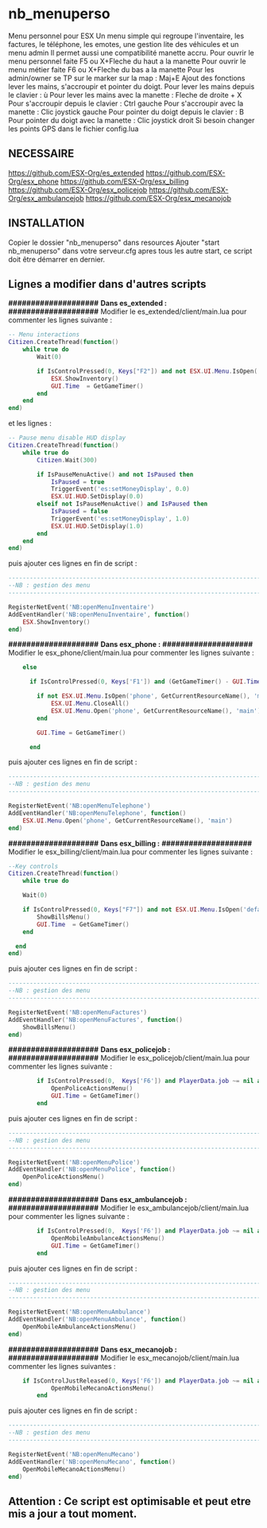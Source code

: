 # nb_menuperso
Menu personnel pour ESX
Un menu simple qui regroupe l'inventaire, les factures, le téléphone, les emotes, une gestion lite des véhicules et un menu admin
Il permet aussi une compatibilité manette accru.
Pour ouvrir le menu personnel faite F5 ou X+Fleche du haut a la manette
Pour ouvrir le menu métier faite F6 ou X+Fleche du bas a la manette
Pour les admin/owner se TP sur le marker sur la map : Maj+E
Ajout des fonctions lever les mains, s'accroupir et pointer du doigt.
Pour lever les mains depuis le clavier : ù
Pour lever les mains avec la manette : Fleche de droite + X
Pour s'accroupir depuis le clavier : Ctrl gauche
Pour s'accroupir avec la manette : Clic joystick gauche
Pour pointer du doigt depuis le clavier : B
Pour pointer du doigt avec la manette : Clic joystick droit
Si besoin changer les points GPS dans le fichier config.lua

## NECESSAIRE
https://github.com/ESX-Org/es_extended
https://github.com/ESX-Org/esx_phone
https://github.com/ESX-Org/esx_billing
https://github.com/ESX-Org/esx_policejob
https://github.com/ESX-Org/esx_ambulancejob
https://github.com/ESX-Org/esx_mecanojob

## INSTALLATION
Copier le dossier "nb_menuperso" dans resources
Ajouter "start nb_menuperso" dans votre serveur.cfg apres tous les autre start, ce script doit être démarrer en dernier.

## Lignes a modifier dans d'autres scripts
__####################__
__Dans es_extended :__
__####################__
Modifier le es_extended/client/main.lua pour commenter les lignes suivante :
```lua
-- Menu interactions
Citizen.CreateThread(function()
	while true do
		Wait(0)

		if IsControlPressed(0, Keys["F2"]) and not ESX.UI.Menu.IsOpen('default', 'es_extended', 'inventory') and (GetGameTimer() - GUI.Time) > 150 then
			ESX.ShowInventory()
			GUI.Time  = GetGameTimer()
		end
	end
end)
```
et les lignes :
```lua
-- Pause menu disable HUD display
Citizen.CreateThread(function()
	while true do
		Citizen.Wait(300)

		if IsPauseMenuActive() and not IsPaused then
			IsPaused = true
			TriggerEvent('es:setMoneyDisplay', 0.0)
			ESX.UI.HUD.SetDisplay(0.0)
		elseif not IsPauseMenuActive() and IsPaused then
			IsPaused = false
			TriggerEvent('es:setMoneyDisplay', 1.0)
			ESX.UI.HUD.SetDisplay(1.0)
		end
	end
end)
```
puis ajouter ces lignes en fin de script :
```lua
---------------------------------------------------------------------------------------------------------
--NB : gestion des menu
---------------------------------------------------------------------------------------------------------

RegisterNetEvent('NB:openMenuInventaire')
AddEventHandler('NB:openMenuInventaire', function()
	ESX.ShowInventory()
end)
```
__####################__
__Dans esx_phone :__
__####################__
Modifier le esx_phone/client/main.lua pour commenter les lignes suivante :
```lua
    else

      if IsControlPressed(0, Keys['F1']) and (GetGameTimer() - GUI.Time) > 150 then

        if not ESX.UI.Menu.IsOpen('phone', GetCurrentResourceName(), 'main') then
        	ESX.UI.Menu.CloseAll()
        	ESX.UI.Menu.Open('phone', GetCurrentResourceName(), 'main')
        end

        GUI.Time = GetGameTimer()

      end
```
puis ajouter ces lignes en fin de script :
```lua
---------------------------------------------------------------------------------------------------------
--NB : gestion des menu
---------------------------------------------------------------------------------------------------------

RegisterNetEvent('NB:openMenuTelephone')
AddEventHandler('NB:openMenuTelephone', function()
	ESX.UI.Menu.Open('phone', GetCurrentResourceName(), 'main')
end)
```
__####################__
__Dans esx_billing :__
__####################__
Modifier le esx_billing/client/main.lua pour commenter les lignes suivante :
```lua
--Key controls
Citizen.CreateThread(function()
	while true do

  	Wait(0)

  	if IsControlPressed(0, Keys["F7"]) and not ESX.UI.Menu.IsOpen('default', GetCurrentResourceName(), 'billing') and (GetGameTimer() - GUI.Time) > 150 then
  		ShowBillsMenu()
	  	GUI.Time  = GetGameTimer()
    end

  end
end)
```
puis ajouter ces lignes en fin de script :
```lua
---------------------------------------------------------------------------------------------------------
--NB : gestion des menu
---------------------------------------------------------------------------------------------------------

RegisterNetEvent('NB:openMenuFactures')
AddEventHandler('NB:openMenuFactures', function()
  	ShowBillsMenu()
end)
```
__####################__
__Dans esx_policejob :__
__####################__
Modifier le esx_policejob/client/main.lua pour commenter les lignes suivante :
```lua
		if IsControlPressed(0,  Keys['F6']) and PlayerData.job ~= nil and PlayerData.job.name == 'police' and not ESX.UI.Menu.IsOpen('default', GetCurrentResourceName(), 'police_actions') and (GetGameTimer() - GUI.Time) > 150 then
			OpenPoliceActionsMenu()
			GUI.Time = GetGameTimer()
		end
```
puis ajouter ces lignes en fin de script :
```lua
---------------------------------------------------------------------------------------------------------
--NB : gestion des menu
---------------------------------------------------------------------------------------------------------

RegisterNetEvent('NB:openMenuPolice')
AddEventHandler('NB:openMenuPolice', function()
	OpenPoliceActionsMenu()
end)
```
__####################__
__Dans esx_ambulancejob :__
__####################__
Modifier le esx_ambulancejob/client/main.lua pour commenter les lignes suivante :
```lua
		if IsControlPressed(0,  Keys['F6']) and PlayerData.job ~= nil and PlayerData.job.name == 'ambulance' and (GetGameTimer() - GUI.Time) > 150 then
			OpenMobileAmbulanceActionsMenu()
			GUI.Time = GetGameTimer()
		end
```
puis ajouter ces lignes en fin de script :
```lua
---------------------------------------------------------------------------------------------------------
--NB : gestion des menu
---------------------------------------------------------------------------------------------------------

RegisterNetEvent('NB:openMenuAmbulance')
AddEventHandler('NB:openMenuAmbulance', function()
	OpenMobileAmbulanceActionsMenu()
end)
```
__####################__
__Dans esx_mecanojob :__
__####################__
Modifier le esx_mecanojob/client/main.lua commenter les lignes suivantes : 
```lua
	if IsControlJustReleased(0, Keys['F6']) and PlayerData.job ~= nil and PlayerData.job.name == 'mecano' then
            OpenMobileMecanoActionsMenu()
        end
```
puis ajouter ces lignes en fin de script : 
```lua
---------------------------------------------------------------------------------------------------------
--NB : gestion des menu
---------------------------------------------------------------------------------------------------------

RegisterNetEvent('NB:openMenuMecano')
AddEventHandler('NB:openMenuMecano', function()
	OpenMobileMecanoActionsMenu()
end)
```
## Attention : Ce script est optimisable et peut etre mis a jour a tout moment.
